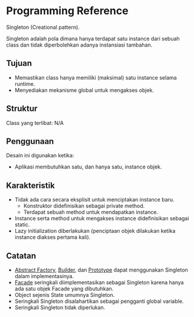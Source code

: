 # Programming Reference

Singleton (Creational pattern).

Singleton adalah pola dimana hanya terdapat satu instance dari sebuah class dan tidak diperbolehkan adanya instansiasi tambahan.

## Tujuan

- Memastikan class hanya memiliki (maksimal) satu instance selama runtime.
- Menyediakan mekanisme global untuk mengakses objek.

## Struktur

Class yang terlibat: N/A

## Penggunaan

Desain ini digunakan ketika:

- Aplikasi membutuhkan satu, dan hanya satu, instance objek.

## Karakteristik

- Tidak ada cara secara eksplisit untuk menciptakan instance baru.
    - Konstruktor didefinisikan sebagai private method.
    - Terdapat sebuah method untuk mendapatkan instance.
- Instance serta method untuk mengakses instance didefinisikan sebagai static.
- Lazy initialization diberlakukan (penciptaan objek dilakukan ketika instance diakses pertama kali).

## Catatan

- [Abstract Factory](abstract-factory.md), [Builder](builder.md), dan [Prototype](prototype.md) dapat menggunakan Singleton dalam implementasinya.
- [Facade](../Structural/facade.md) seringkali diimplementasikan sebagai Singleton karena hanya ada satu objek Facade yang dibutuhkan.
- Object sejenis State umumnya Singleton.
- Seringkali Singleton disalahartikan sebagai pengganti global variable.
- Seringkali Singleton tidak diperlukan.